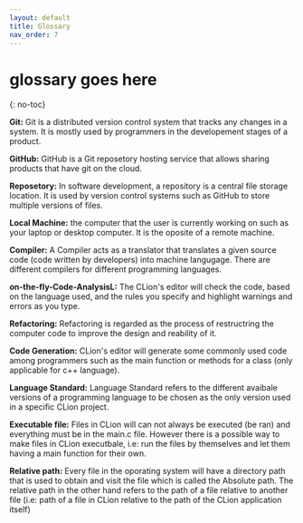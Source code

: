 ```yaml
---
layout: default
title: Glossary
nav_order: 7
---
```


# glossary goes here
{: no-toc}

**Git:** Git is a distributed version control system that tracks any changes in a system. It is mostly used by programmers in the developement stages of a product.

**GitHub:** GitHub is a Git reposetory hosting service that allows sharing products that have git on the cloud.

**Reposetory:** In software development, a repository is a central file storage location. It is used by version control systems such as GitHub to store multiple versions of files.

**Local Machine:** the computer that the user is currently working on such as your laptop or desktop computer. It is the oposite of a remote machine.

**Compiler:** A Compiler acts as a translator that translates a given source code (code written by developers) into machine langugage. There are different compilers for different programming languages.

**on-the-fly-Code-AnalysisL:** The CLion's editor will check the code, based on the language used, and the rules you specify and highlight warnings and errors as you type.

**Refactoring:** Refactoring is regarded as the process of restructring the computer code to improve the design and reability of it.

**Code Generation:** CLion's editor will generate some commonly used code among programmers such as the main function or methods for a class (only applicable for c++ language).

**Language Standard:** Language Standard refers to the different avaibale versions of a programming language to be chosen as the only version used in a specific CLion project.

**Executable file:** Files in CLion will can not always be executed (be ran) and everything must be in the main.c file. However there is a possible way to make files in CLion executbale, i.e: run the files by themselves and let them having a main function for their own.

 **Relative path:** Every file in the oporating system will have a directory path that is used to obtain and visit the file which is called the Absolute path. The relative path in the other hand refers to the path of a file relative to another file (i.e: path of a file in CLion relative to the path of the CLion application itself)


